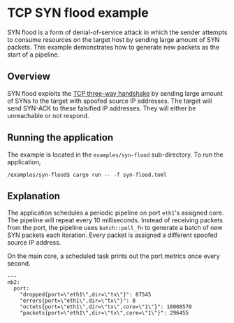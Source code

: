 # TCP SYN flood example

SYN flood is a form of denial-of-service attack in which the sender attempts to consume resources on the target host by sending large amount of SYN packets. This example demonstrates how to generate new packets as the start of a pipeline.

## Overview

SYN flood exploits the [TCP three-way handshake](https://tools.ietf.org/html/rfc793#section-3.4) by sending large amount of SYNs to the target with spoofed source IP addresses. The target will send SYN-ACK to these falsified IP addresses. They will either be unreachable or not respond.

## Running the application

The example is located in the `examples/syn-flood` sub-directory. To run the application,

```
/examples/syn-flood$ cargo run -- -f syn-flood.toml
```

## Explanation

The application schedules a periodic pipeline on port `eth1`'s assigned core. The pipeline will repeat every 10 milliseconds. Instead of receiving packets from the port, the pipeline uses `batch::poll_fn` to generate a batch of new SYN packets each iteration. Every packet is assigned a different spoofed source IP address.

On the main core, a scheduled task prints out the port metrics once every second.

```
---
nb2:
  port:
    "dropped{port=\"eth1\",dir=\"tx\"}": 87545
    "errors{port=\"eth1\",dir=\"tx\"}": 0
    "octets{port=\"eth1\",dir=\"tx\",core=\"1\"}": 16008570
    "packets{port=\"eth1\",dir=\"tx\",core=\"1\"}": 296455
```
